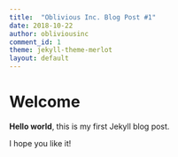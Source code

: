 ```yaml
---
title:  "Oblivious Inc. Blog Post #1"
date: 2018-10-22
author: obliviousinc
comment_id: 1
theme: jekyll-theme-merlot
layout: default
---
```


# Welcome

**Hello world**, this is my first Jekyll blog post.

I hope you like it!
